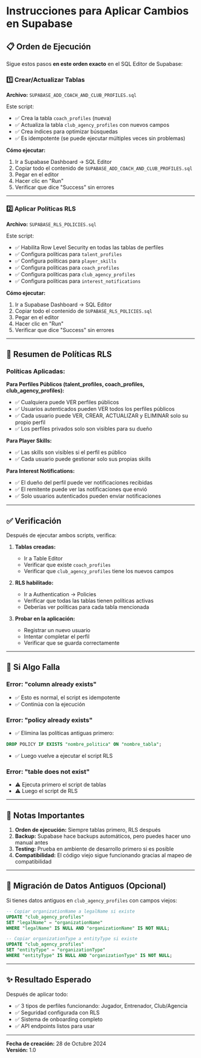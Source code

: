 # Instrucciones para Aplicar Cambios en Supabase

## 📋 Orden de Ejecución

Sigue estos pasos **en este orden exacto** en el SQL Editor de Supabase:

### 1️⃣ Crear/Actualizar Tablas
**Archivo:** `SUPABASE_ADD_COACH_AND_CLUB_PROFILES.sql`

Este script:
- ✅ Crea la tabla `coach_profiles` (nueva)
- ✅ Actualiza la tabla `club_agency_profiles` con nuevos campos
- ✅ Crea índices para optimizar búsquedas
- ✅ Es idempotente (se puede ejecutar múltiples veces sin problemas)

**Cómo ejecutar:**
1. Ir a Supabase Dashboard → SQL Editor
2. Copiar todo el contenido de `SUPABASE_ADD_COACH_AND_CLUB_PROFILES.sql`
3. Pegar en el editor
4. Hacer clic en "Run"
5. Verificar que dice "Success" sin errores

---

### 2️⃣ Aplicar Políticas RLS
**Archivo:** `SUPABASE_RLS_POLICIES.sql`

Este script:
- ✅ Habilita Row Level Security en todas las tablas de perfiles
- ✅ Configura políticas para `talent_profiles`
- ✅ Configura políticas para `player_skills`
- ✅ Configura políticas para `coach_profiles`
- ✅ Configura políticas para `club_agency_profiles`
- ✅ Configura políticas para `interest_notifications`

**Cómo ejecutar:**
1. Ir a Supabase Dashboard → SQL Editor
2. Copiar todo el contenido de `SUPABASE_RLS_POLICIES.sql`
3. Pegar en el editor
4. Hacer clic en "Run"
5. Verificar que dice "Success" sin errores

---

## 🔐 Resumen de Políticas RLS

### Políticas Aplicadas:

**Para Perfiles Públicos (talent_profiles, coach_profiles, club_agency_profiles):**
- ✅ Cualquiera puede VER perfiles públicos
- ✅ Usuarios autenticados pueden VER todos los perfiles públicos
- ✅ Cada usuario puede VER, CREAR, ACTUALIZAR y ELIMINAR solo su propio perfil
- ✅ Los perfiles privados solo son visibles para su dueño

**Para Player Skills:**
- ✅ Las skills son visibles si el perfil es público
- ✅ Cada usuario puede gestionar solo sus propias skills

**Para Interest Notifications:**
- ✅ El dueño del perfil puede ver notificaciones recibidas
- ✅ El remitente puede ver las notificaciones que envió
- ✅ Solo usuarios autenticados pueden enviar notificaciones

---

## ✅ Verificación

Después de ejecutar ambos scripts, verifica:

1. **Tablas creadas:**
   - Ir a Table Editor
   - Verificar que existe `coach_profiles`
   - Verificar que `club_agency_profiles` tiene los nuevos campos

2. **RLS habilitado:**
   - Ir a Authentication → Policies
   - Verificar que todas las tablas tienen políticas activas
   - Deberías ver políticas para cada tabla mencionada

3. **Probar en la aplicación:**
   - Registrar un nuevo usuario
   - Intentar completar el perfil
   - Verificar que se guarda correctamente

---

## 🚨 Si Algo Falla

### Error: "column already exists"
- ✅ Esto es normal, el script es idempotente
- ✅ Continúa con la ejecución

### Error: "policy already exists"
- ✅ Elimina las políticas antiguas primero:
```sql
DROP POLICY IF EXISTS "nombre_politica" ON "nombre_tabla";
```
- ✅ Luego vuelve a ejecutar el script RLS

### Error: "table does not exist"
- ⚠️ Ejecuta primero el script de tablas
- ⚠️ Luego el script de RLS

---

## 📝 Notas Importantes

1. **Orden de ejecución:** Siempre tablas primero, RLS después
2. **Backup:** Supabase hace backups automáticos, pero puedes hacer uno manual antes
3. **Testing:** Prueba en ambiente de desarrollo primero si es posible
4. **Compatibilidad:** El código viejo sigue funcionando gracias al mapeo de compatibilidad

---

## 🔄 Migración de Datos Antiguos (Opcional)

Si tienes datos antiguos en `club_agency_profiles` con campos viejos:

```sql
-- Copiar organizationName a legalName si existe
UPDATE "club_agency_profiles" 
SET "legalName" = "organizationName" 
WHERE "legalName" IS NULL AND "organizationName" IS NOT NULL;

-- Copiar organizationType a entityType si existe
UPDATE "club_agency_profiles" 
SET "entityType" = "organizationType" 
WHERE "entityType" IS NULL AND "organizationType" IS NOT NULL;
```

---

## ✨ Resultado Esperado

Después de aplicar todo:
- ✅ 3 tipos de perfiles funcionando: Jugador, Entrenador, Club/Agencia
- ✅ Seguridad configurada con RLS
- ✅ Sistema de onboarding completo
- ✅ API endpoints listos para usar

---

**Fecha de creación:** 28 de Octubre 2024  
**Versión:** 1.0
